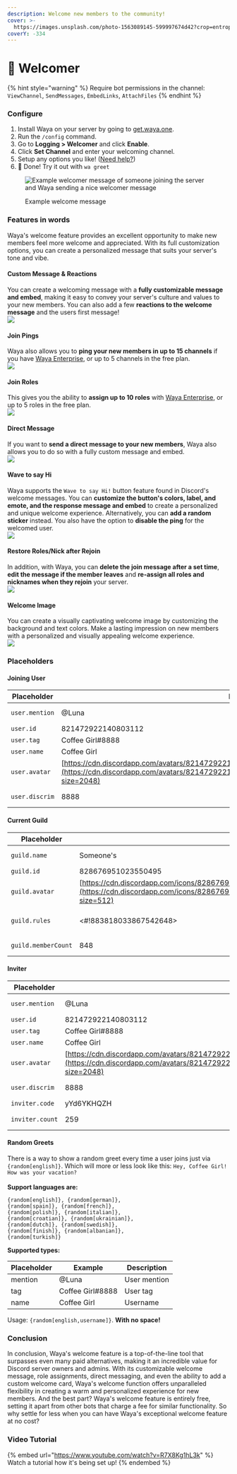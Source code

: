 ```yaml
---
description: Welcome new members to the community!
cover: >-
  https://images.unsplash.com/photo-1563089145-599997674d42?crop=entropy&cs=srgb&fm=jpg&ixid=MnwxOTcwMjR8MHwxfHNlYXJjaHw5fHxwdXJwbGV8ZW58MHx8fHwxNjc5Nzc5NzE0&ixlib=rb-4.0.3&q=85
coverY: -334
---
```


# 🌊 Welcomer

{% hint style="warning" %}
Require bot permissions in the channel:\
`ViewChannel`, `SendMessages`, `EmbedLinks`, `AttachFiles`
{% endhint %}

### Configure

1. Install Waya on your server by going to [get.waya.one](https://get.waya.one).
2. Run the `/config` command.
3. Go to **Logging > Welcomer** and click **Enable**.
4. Click **Set Channel** and enter your welcoming channel.
5. Setup any options you like! ([Need help?](https://lunish.nl/support))
6. 🎉 Done! Try it out with `wa greet`

<figure><img src="https://c.lunish.nl/r/PLWnHt.png" alt="Example welcomer message of someone joining the server and Waya sending a nice welcomer message"><figcaption><p>Example welcome message</p></figcaption></figure>

### Features in words

Waya's welcome feature provides an excellent opportunity to make new members feel more welcome and appreciated. With its full customization options, you can create a personalized message that suits your server's tone and vibe.

#### Custom Message & Reactions

You can create a welcoming message with a **fully customizable message and embed**, making it easy to convey your server's culture and values to your new members. You can also add a few **reactions to the welcome message** and the users first message!\
![](<../../.gitbook/assets/image (12).png>)

#### Join Pings

Waya also allows you to **ping your new members in up to 15 channels** if you have [Waya Enterprise](https://waya.one/enterprise), or up to 5 channels in the free plan.\
![](<../../.gitbook/assets/image (13).png>)

#### Join Roles

This gives you the ability to **assign up to 10 roles** with [Waya Enterprise](https://waya.one/enterprise), or up to 5 roles in the free plan.\
![](<../../.gitbook/assets/image (11).png>)

#### Direct Message

If you want to **send a direct message to your new members**, Waya also allows you to do so with a fully custom message and embed. \
![](<../../.gitbook/assets/image (15).png>)

#### Wave to say Hi

Waya supports the `Wave to say Hi!` button feature found in Discord's welcome messages. You can **customize the button's colors, label, and emote, and the response message and embed** to create a personalized and unique welcome experience. Alternatively, you can **add a random sticker** instead. You also have the option to **disable the ping** for the welcomed user.\
![](<../../.gitbook/assets/image (8).png>)

#### Restore Roles/Nick after Rejoin

In addition, with Waya, you can **delete the join message after a set time**, **edit the message if the member leaves** and **re-assign all roles and nicknames when they rejoin** your server.\
![](<../../.gitbook/assets/image (7).png>)

#### Welcome Image

You can create a visually captivating welcome image by customizing the background and text colors. Make a lasting impression on new members with a personalized and visually appealing welcome experience.\
![](../../.gitbook/assets/welcome.png)

### Placeholders

#### Joining User

| Placeholder     | Example                                                                                                                                                                                            | Description               |
| --------------- | -------------------------------------------------------------------------------------------------------------------------------------------------------------------------------------------------- | ------------------------- |
| `user.mention`  | @Luna                                                                                                                                                                                              | User mention              |
| `user.id`       | 821472922140803112                                                                                                                                                                                 | User id                   |
| `user.tag`      | Coffee Girl#8888                                                                                                                                                                                   | User tag                  |
| `user.name`     | Coffee Girl                                                                                                                                                                                        | Username                  |
| `user.avatar`   | [https://cdn.discordapp.com/avatars/821472922140803112/4a0d2627b54af074656245c8c6f6b9fc.png](https://cdn.discordapp.com/avatars/821472922140803112/4a0d2627b54af074656245c8c6f6b9fc.png?size=2048) | Avatar URL                |
| `user.discrim`  | 8888                                                                                                                                                                                               | Discriminator (without #) |

#### Current Guild

| Placeholder          | Example                                                                                                                                                                                             | Description           |
| -------------------- | --------------------------------------------------------------------------------------------------------------------------------------------------------------------------------------------------- | --------------------- |
| `guild.name`         | Someone's                                                                                                                                                                                           | Server name           |
| `guild.id`           | 828676951023550495                                                                                                                                                                                  | Server id             |
| `guild.avatar`       | [https://cdn.discordapp.com/icons/828676951023550495/a\_d05303b604aa28b9c13eca7b5e804349.gif](https://cdn.discordapp.com/icons/828676951023550495/a\_d05303b604aa28b9c13eca7b5e804349.gif?size=512) | Icon URL              |
| `guild.rules`        | <#!883818033867542648>                                                                                                                                                                              | Rules channel mention |
| `guild.memberCount`  | 848                                                                                                                                                                                                 | Member count          |

#### Inviter

| Placeholder      | Example                                                                                                                                                                                            | Description               |
| ---------------- | -------------------------------------------------------------------------------------------------------------------------------------------------------------------------------------------------- | ------------------------- |
| `user.mention`   | @Luna                                                                                                                                                                                              | User mention              |
| `user.id`        | 821472922140803112                                                                                                                                                                                 | User id                   |
| `user.tag`       | Coffee Girl#8888                                                                                                                                                                                   | User tag                  |
| `user.name`      | Coffee Girl                                                                                                                                                                                        | Username                  |
| `user.avatar`    | [https://cdn.discordapp.com/avatars/821472922140803112/4a0d2627b54af074656245c8c6f6b9fc.png](https://cdn.discordapp.com/avatars/821472922140803112/4a0d2627b54af074656245c8c6f6b9fc.png?size=2048) | Avatar URL                |
| `user.discrim`   | 8888                                                                                                                                                                                               | Discriminator (without #) |
| `inviter.code`   | yYd6YKHQZH                                                                                                                                                                                         | Invite code               |
| `inviter.count`  | 259                                                                                                                                                                                                | Count of invited users    |

#### Random Greets

There is a way to show a random greet every time a user joins just via `{random[english]}`. Which will more or less look like this: `Hey, Coffee Girl! How was your vacation?`\
\
**Support languages are:**

```
{random[english]}, {random[german]},
{random[spain]}, {random[french]},
{random[polish]}, {random[italian]},
{random[croatian]}, {random[ukrainian]},
{random[dutch]}, {random[swedish]},
{random[finish]}, {random[albanian]},
{random[turkish]}
```

**Supported types:**

| Placeholder | Example          | Description  |
| ----------- | ---------------- | ------------ |
| mention     | @Luna            | User mention |
| tag         | Coffee Girl#8888 | User tag     |
| name        | Coffee Girl      | Username     |

Usage: `{random[english,username]}`. **With no space!**

### Conclusion

In conclusion, Waya's welcome feature is a top-of-the-line tool that surpasses even many paid alternatives, making it an incredible value for Discord server owners and admins. With its customizable welcome message, role assignments, direct messaging, and even the ability to add a custom welcome card, Waya's welcome function offers unparalleled flexibility in creating a warm and personalized experience for new members. And the best part? Waya's welcome feature is entirely free, setting it apart from other bots that charge a fee for similar functionality. So why settle for less when you can have Waya's exceptional welcome feature at no cost?

### Video Tutorial

{% embed url="https://www.youtube.com/watch?v=R7X8Kg1hL3k" %}
Watch a tutorial how it's being set up!
{% endembed %}
